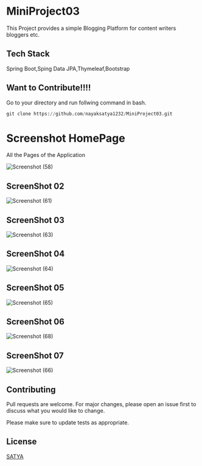 # MiniProject03

This Project provides a simple Blogging Platform for content writers bloggers etc.

## Tech Stack

Spring Boot,Sping Data JPA,Thymeleaf,Bootstrap

## Want to Contribute!!!!
Go to your directory and run follwing command in bash.
```python
git clone https://github.com/nayaksatya1232/MiniProject03.git
```

# Screenshot HomePage

All the Pages of the Application

![Screenshot (58)](https://user-images.githubusercontent.com/104249371/236514175-10ffe8ce-6d27-4e99-a068-feb9a485bb2f.png)

## ScreenShot 02

![Screenshot (61)](https://user-images.githubusercontent.com/104249371/236514292-7c49306e-620d-4efe-a211-ce9921a24a64.png)

## ScreenShot 03

![Screenshot (63)](https://user-images.githubusercontent.com/104249371/236514372-289b58f5-e4e2-4e66-b833-d94263bb0886.png)

## ScreenShot 04

![Screenshot (64)](https://user-images.githubusercontent.com/104249371/236514458-c98955cd-1508-4df5-8918-acd44fbce8a8.png)

## ScreenShot 05

![Screenshot (65)](https://user-images.githubusercontent.com/104249371/236514502-c6a912f6-1770-415b-8209-6789b4a66cf0.png)

## ScreenShot 06

![Screenshot (68)](https://user-images.githubusercontent.com/104249371/236514555-1fad476d-e069-4412-9580-9845d748f45e.png)

## ScreenShot 07

![Screenshot (66)](https://user-images.githubusercontent.com/104249371/236514593-8ce866be-b0e0-4736-9eb0-481561f160cf.png)


## Contributing

Pull requests are welcome. For major changes, please open an issue first
to discuss what you would like to change.

Please make sure to update tests as appropriate.

## License

[SATYA](https://github.com/nayaksatya1232)

